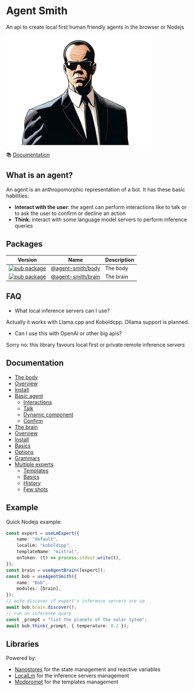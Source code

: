 # Agent Smith

An api to create local first human friendly agents in the browser or Nodejs

![Agent Smith](docsite/public/img/agentsmith.png)

:books: [Documentation](https://synw.github.io/agent-smith/)

## What is an agent?

An agent is an anthropomorphic representation of a bot. It has these basic habilities:

- **Interact with the user**: the agent can perform interactions like to talk or to ask the user to confirm or decline an action
- **Think**: interact with some language model servers to perform inference queries

## Packages

| Version | Name | Description |
| --- | --- | --- |
| [![pub package](https://img.shields.io/npm/v/@agent-smith/body)](https://www.npmjs.com/package/@agent-smith/body) | [@agent-smith/body](https://github.com/synw/agent-smith/tree/main/packages/body) | The body |
| [![pub package](https://img.shields.io/npm/v/@agent-smith/brain)](https://www.npmjs.com/package/@agent-smith/brain) | [@agent-smith/brain](https://github.com/synw/agent-smith/tree/main/packages/brain) | The brain |

## FAQ

- What local inference servers can I use?

Actually it works with Llama.cpp and Koboldcpp. Ollama support is planned.

- Can I use this with OpenAI or other big apis?

Sorry no: this library favours local first or private remote inference servers

## Documentation

- [The body](https://synw.github.io/agent-smith/the_body)
- [Overview](https://synw.github.io/agent-smith/the_body/overview)
- [Install](https://synw.github.io/agent-smith/the_body/install)
- [Basic agent](https://synw.github.io/agent-smith/the_body/basic_agent)
    - [Interactions](https://synw.github.io/agent-smith/the_body/interactions)
    - [Talk](https://synw.github.io/agent-smith/the_body/interactions/talk)
    - [Dynamic component](https://synw.github.io/agent-smith/the_body/interactions/dynamic_component)
    - [Confirm](https://synw.github.io/agent-smith/the_body/interactions/confirm)
- [The brain](https://synw.github.io/agent-smith/the_brain)
- [Overview](https://synw.github.io/agent-smith/the_brain/overview)
- [Install](https://synw.github.io/agent-smith/the_brain/install)
- [Basics](https://synw.github.io/agent-smith/the_brain/basics)
- [Options](https://synw.github.io/agent-smith/the_brain/options)
- [Grammars](https://synw.github.io/agent-smith/the_brain/grammars)
- [Multiple experts](https://synw.github.io/agent-smith/the_brain/multiple_experts)
    - [Templates](https://synw.github.io/agent-smith/the_brain/templates)
    - [Basics](https://synw.github.io/agent-smith/the_brain/templates/basics)
    - [History](https://synw.github.io/agent-smith/the_brain/templates/history)
    - [Few shots](https://synw.github.io/agent-smith/the_brain/templates/few_shots)

## Example

Quick Nodejs example:

```ts
const expert = useLmExpert({
    name: "default",
    localLm: "koboldcpp",
    templateName: "mistral",
    onToken: (t) => process.stdout.write(t),
});
const brain = useAgentBrain([expert]);
const bob = useAgentSmith({
    name: "Bob",
    modules: [brain],
});
// auto discover if expert's inference servers are up
await bob.brain.discover();
// run an inference query
const _prompt = "list the planets of the solar sytem";
await bob.think(_prompt, { temperature: 0.2 });
```

## Libraries

Powered by:

- [Nanostores](https://github.com/nanostores/nanostores) for the state management and reactive variables
- [LocalLm](https://github.com/synw/locallm) for the inference servers management
- [Modprompt](https://github.com/synw/modprompt) for the templates management
